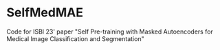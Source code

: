 # SelfMedMAE
Code for ISBI 23' paper "Self Pre-training with Masked Autoencoders for Medical Image Classification and Segmentation"
